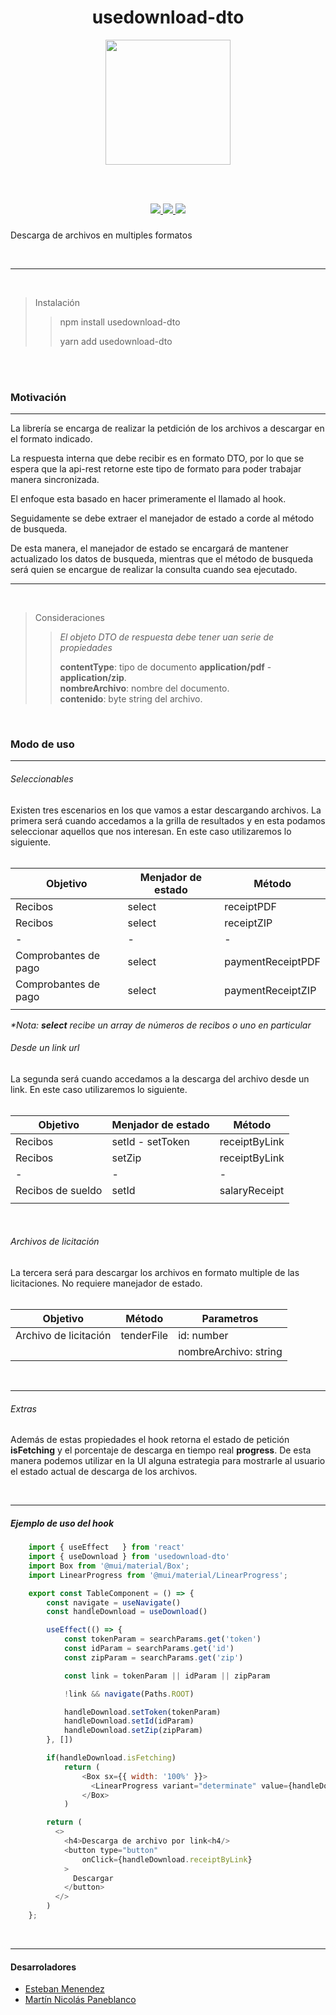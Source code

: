 <h1 align="center">usedownload-dto</h1>

<p align="center" width="300">
   <img align="center" width="200" src="https://i.ibb.co/V3tMCZn/municipio.png" />
</p>
<br/><br/>

<p align="center">
  <a href="https://opensource.org/licenses/MIT" title="License: MIT">
    <img src="https://img.shields.io/badge/License-MIT-blue.svg">
  </a>
  <a href="https://img.shields.io/npm" title="npm">
    <img src="https://img.shields.io/npm/v/react.svg?style=flat)">
  </a>
  <a href="https://www.npmjs.com/package/typescript)" title="npm version">
    <img src="https://badge.fury.io/js/typescript.svg">
  </a>
</p>

###

Descarga de archivos en multiples formatos

<br/>

---

<br/>

> Instalación
>
> > npm install usedownload-dto
> >
> > yarn add usedownload-dto
>
> >

<br/>

<br/>

### Motivación

---

<p>La librería se encarga de realizar la petdición de los archivos a descargar en el formato indicado.</p>
<p>La respuesta interna que debe recibir es en formato DTO, por lo que se espera que la 
 api-rest retorne este tipo de formato para poder trabajar manera sincronizada.</p>
<p>El enfoque esta basado en hacer primeramente el llamado al hook.</p>
<p>Seguidamente se debe extraer el manejador de estado a corde al método de busqueda.</p>
<p>De esta manera, el manejador de estado se encargará de mantener actualizado los datos de busqueda,
    mientras que el método de busqueda será quien se encargue de realizar la consulta 
    cuando sea ejecutado.
</p>

---

<br/>

> Consideraciones
>
> > _El objeto DTO de respuesta debe tener uan serie de propiedades_
> >
> > **contentType**: tipo de documento **application/pdf** - **application/zip**.
> > <br/> **nombreArchivo**: nombre del documento.
> > <br/> **contenido**: byte string del archivo.
>
> >

<br/>

### Modo de uso

---

###### _Seleccionables_

Existen tres escenarios en los que vamos a estar descargando archivos.
La primera será cuando accedamos a la grilla de resultados y en esta podamos
seleccionar aquellos que nos interesan.
En este caso utilizaremos lo siguiente. <br/><br/>

| Objetivo             | Menjador de estado | Método            |
| -------------------- | ------------------ | ----------------- |
| Recibos              | select             | receiptPDF        |
| Recibos              | select             | receiptZIP        |
| -                    | -                  | -                 |
| Comprobantes de pago | select             | paymentReceiptPDF |
| Comprobantes de pago | select             | paymentReceiptZIP |
|                      |                    |                   |

_\*Nota: **select** recibe un array de números de recibos o uno en particular_
<br/>

###### _Desde un link url_

La segunda será cuando accedamos a la descarga del archivo desde un link.
En este caso utilizaremos lo siguiente. <br/><br/>

| Objetivo          | Menjador de estado | Método        |
| ----------------- | ------------------ | ------------- |
| Recibos           | setId - setToken   | receiptByLink |
| Recibos           | setZip             | receiptByLink |
| -                 | -                  | -             |
| Recibos de sueldo | setId              | salaryReceipt |
|                   |                    |               |

<br/>

###### _Archivos de licitación_

La tercera será para descargar los archivos en formato multiple de las licitaciones.
No requiere manejador de estado.
<br/><br/>

| Objetivo              | Método     | Parametros            |
| --------------------- | ---------- | --------------------- |
| Archivo de licitación | tenderFile | id: number            |
|                       |            | nombreArchivo: string |

<br/>

---

###### _Extras_

Además de estas propiedades el hook retorna el estado de petición **isFetching** y el porcentaje de descarga en tiempo real **progress**.
De esta manera podemos utilizar en la UI alguna estrategia para mostrarle al usuario el estado actual de descarga de los archivos.

<br/>

---

##### _Ejemplo de uso del hook_

```js
    import { useEffect   } from 'react'
    import { useDownload } from 'usedownload-dto'
    import Box from '@mui/material/Box';
    import LinearProgress from '@mui/material/LinearProgress';

    export const TableComponent = () => {
        const navigate = useNavigate()
        const handleDownload = useDownload()

        useEffect(() => {
            const tokenParam = searchParams.get('token')
            const idParam = searchParams.get('id')
            const zipParam = searchParams.get('zip')

            const link = tokenParam || idParam || zipParam

            !link && navigate(Paths.ROOT)

            handleDownload.setToken(tokenParam)
            handleDownload.setId(idParam)
            handleDownload.setZip(zipParam)
        }, [])

        if(handleDownload.isFetching)
            return (
                <Box sx={{ width: '100%' }}>
                  <LinearProgress variant="determinate" value={handleDownload.progress} />
                </Box>
            )

        return (
          <>
            <h4>Descarga de archivo por link<h4/>
            <button type="button"
                onClick={handleDownload.receiptByLink}
            >
              Descargar
            </button>
          </>
        )
    };


```

<br/>

---

#### Desarroladores

- [Esteban Menendez](https://github.com/ejmenendez)
- [Martín Nicolás Paneblanco](https://github.com/pmNiko)
